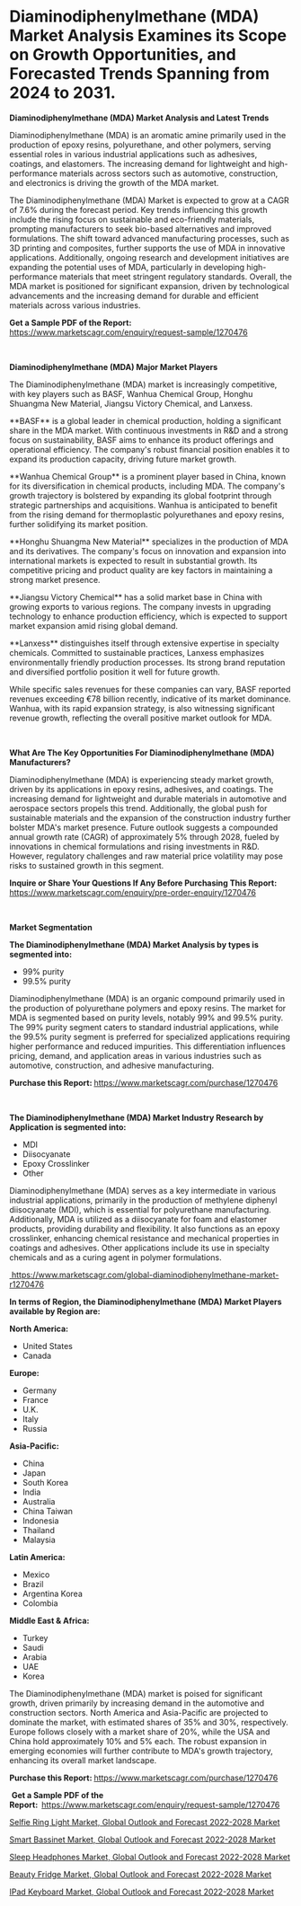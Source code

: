 <p><h1>Diaminodiphenylmethane (MDA) Market Analysis Examines its Scope on Growth Opportunities, and Forecasted Trends Spanning from 2024 to 2031.</h1></p><p><strong>Diaminodiphenylmethane (MDA) Market Analysis and Latest Trends</strong></p>
<p><p>Diaminodiphenylmethane (MDA) is an aromatic amine primarily used in the production of epoxy resins, polyurethane, and other polymers, serving essential roles in various industrial applications such as adhesives, coatings, and elastomers. The increasing demand for lightweight and high-performance materials across sectors such as automotive, construction, and electronics is driving the growth of the MDA market.</p><p>The Diaminodiphenylmethane (MDA) Market is expected to grow at a CAGR of 7.6% during the forecast period. Key trends influencing this growth include the rising focus on sustainable and eco-friendly materials, prompting manufacturers to seek bio-based alternatives and improved formulations. The shift toward advanced manufacturing processes, such as 3D printing and composites, further supports the use of MDA in innovative applications. Additionally, ongoing research and development initiatives are expanding the potential uses of MDA, particularly in developing high-performance materials that meet stringent regulatory standards. Overall, the MDA market is positioned for significant expansion, driven by technological advancements and the increasing demand for durable and efficient materials across various industries.</p></p>
<p><strong>Get a Sample PDF of the Report:&nbsp;</strong> <a href="https://www.marketscagr.com/enquiry/request-sample/1270476?utm_campaign=1520&utm_medium=2&utm_source=Github&utm_content=ia&utm_term=14102024&utm_id=diaminodiphenylmethane-mda">https://www.marketscagr.com/enquiry/request-sample/1270476</a></p>
<p>&nbsp;</p>
<p><strong>Diaminodiphenylmethane (MDA) Major Market Players</strong></p>
<p><p>The Diaminodiphenylmethane (MDA) market is increasingly competitive, with key players such as BASF, Wanhua Chemical Group, Honghu Shuangma New Material, Jiangsu Victory Chemical, and Lanxess.</p><p>**BASF** is a global leader in chemical production, holding a significant share in the MDA market. With continuous investments in R&D and a strong focus on sustainability, BASF aims to enhance its product offerings and operational efficiency. The company's robust financial position enables it to expand its production capacity, driving future market growth.</p><p>**Wanhua Chemical Group** is a prominent player based in China, known for its diversification in chemical products, including MDA. The company's growth trajectory is bolstered by expanding its global footprint through strategic partnerships and acquisitions. Wanhua is anticipated to benefit from the rising demand for thermoplastic polyurethanes and epoxy resins, further solidifying its market position.</p><p>**Honghu Shuangma New Material** specializes in the production of MDA and its derivatives. The company's focus on innovation and expansion into international markets is expected to result in substantial growth. Its competitive pricing and product quality are key factors in maintaining a strong market presence.</p><p>**Jiangsu Victory Chemical** has a solid market base in China with growing exports to various regions. The company invests in upgrading technology to enhance production efficiency, which is expected to support market expansion amid rising global demand.</p><p>**Lanxess** distinguishes itself through extensive expertise in specialty chemicals. Committed to sustainable practices, Lanxess emphasizes environmentally friendly production processes. Its strong brand reputation and diversified portfolio position it well for future growth.</p><p>While specific sales revenues for these companies can vary, BASF reported revenues exceeding €78 billion recently, indicative of its market dominance. Wanhua, with its rapid expansion strategy, is also witnessing significant revenue growth, reflecting the overall positive market outlook for MDA.</p></p>
<p>&nbsp;</p>
<p><strong>What Are The Key Opportunities For Diaminodiphenylmethane (MDA) Manufacturers?</strong></p>
<p><p>Diaminodiphenylmethane (MDA) is experiencing steady market growth, driven by its applications in epoxy resins, adhesives, and coatings. The increasing demand for lightweight and durable materials in automotive and aerospace sectors propels this trend. Additionally, the global push for sustainable materials and the expansion of the construction industry further bolster MDA's market presence. Future outlook suggests a compounded annual growth rate (CAGR) of approximately 5% through 2028, fueled by innovations in chemical formulations and rising investments in R&D. However, regulatory challenges and raw material price volatility may pose risks to sustained growth in this segment.</p></p>
<p><strong>Inquire or Share Your Questions If Any Before Purchasing This Report:</strong> <a href="https://www.marketscagr.com/enquiry/pre-order-enquiry/1270476?utm_campaign=1520&utm_medium=2&utm_source=Github&utm_content=ia&utm_term=14102024&utm_id=diaminodiphenylmethane-mda">https://www.marketscagr.com/enquiry/pre-order-enquiry/1270476</a></p>
<p>&nbsp;</p>
<p><strong>Market Segmentation</strong></p>
<p><strong>The Diaminodiphenylmethane (MDA) Market Analysis by types is segmented into:</strong></p>
<p><ul><li>99% purity</li><li>99.5% purity</li></ul></p>
<p><p>Diaminodiphenylmethane (MDA) is an organic compound primarily used in the production of polyurethane polymers and epoxy resins. The market for MDA is segmented based on purity levels, notably 99% and 99.5% purity. The 99% purity segment caters to standard industrial applications, while the 99.5% purity segment is preferred for specialized applications requiring higher performance and reduced impurities. This differentiation influences pricing, demand, and application areas in various industries such as automotive, construction, and adhesive manufacturing.</p></p>
<p><strong>Purchase this Report:&nbsp;</strong><a href="https://www.marketscagr.com/purchase/1270476?utm_campaign=1520&utm_medium=2&utm_source=Github&utm_content=ia&utm_term=14102024&utm_id=diaminodiphenylmethane-mda">https://www.marketscagr.com/purchase/1270476</a></p>
<p>&nbsp;</p>
<p><strong>The Diaminodiphenylmethane (MDA) Market Industry Research by Application is segmented into:</strong></p>
<p><ul><li>MDI</li><li>Diisocyanate</li><li>Epoxy Crosslinker</li><li>Other</li></ul></p>
<p><p>Diaminodiphenylmethane (MDA) serves as a key intermediate in various industrial applications, primarily in the production of methylene diphenyl diisocyanate (MDI), which is essential for polyurethane manufacturing. Additionally, MDA is utilized as a diisocyanate for foam and elastomer products, providing durability and flexibility. It also functions as an epoxy crosslinker, enhancing chemical resistance and mechanical properties in coatings and adhesives. Other applications include its use in specialty chemicals and as a curing agent in polymer formulations.</p></p>
<p><a href="https://www.marketscagr.com/global-diaminodiphenylmethane-market-r1270476?utm_campaign=1520&utm_medium=2&utm_source=Github&utm_content=ia&utm_term=14102024&utm_id=diaminodiphenylmethane-mda">&nbsp;https://www.marketscagr.com/global-diaminodiphenylmethane-market-r1270476</a></p>
<p><strong>In terms of Region, the Diaminodiphenylmethane (MDA) Market Players available by Region are:</strong></p>
<p>
    <p> <strong> North America: </strong>
        <ul>
            <li>United States</li>
            <li>Canada</li>
        </ul>
        </p> 
    <p> <strong> Europe: </strong>
        <ul>
            <li>Germany</li>
            <li>France</li>
            <li>U.K.</li>
            <li>Italy</li>
            <li>Russia</li>
        </ul>
        </p> 
    <p> <strong> Asia-Pacific: </strong>
        <ul>
            <li>China</li>
            <li>Japan</li>
            <li>South Korea</li>
            <li>India</li>
            <li>Australia</li>
            <li>China Taiwan</li>
            <li>Indonesia</li>
            <li>Thailand</li>
            <li>Malaysia</li>
        </ul>
        </p> 
    <p> <strong> Latin America: </strong>
        <ul>
            <li>Mexico</li>
            <li>Brazil</li>
            <li>Argentina Korea</li>
            <li>Colombia</li>
        </ul>
        </p> 
    <p> <strong> Middle East & Africa: </strong>
        <ul>
            <li>Turkey</li>
            <li>Saudi</li>
            <li>Arabia</li>
            <li>UAE</li>
            <li>Korea</li>
        </ul>
    </p>
    </p>
<p><p>The Diaminodiphenylmethane (MDA) market is poised for significant growth, driven primarily by increasing demand in the automotive and construction sectors. North America and Asia-Pacific are projected to dominate the market, with estimated shares of 35% and 30%, respectively. Europe follows closely with a market share of 20%, while the USA and China hold approximately 10% and 5% each. The robust expansion in emerging economies will further contribute to MDA's growth trajectory, enhancing its overall market landscape.</p></p>
<p><strong>Purchase this Report: </strong><a href="https://www.marketscagr.com/purchase/1270476?utm_campaign=1520&utm_medium=2&utm_source=Github&utm_content=ia&utm_term=14102024&utm_id=diaminodiphenylmethane-mda">https://www.marketscagr.com/purchase/1270476</a></p>
<p>&nbsp;<strong>Get a Sample PDF of the Report:&nbsp;&nbsp;</strong><a href="https://www.marketscagr.com/enquiry/request-sample/1270476?utm_campaign=1520&utm_medium=2&utm_source=Github&utm_content=ia&utm_term=14102024&utm_id=diaminodiphenylmethane-mda">https://www.marketscagr.com/enquiry/request-sample/1270476</a></p>
<p><strong></strong></p>
<p><p><a href="https://www.linkedin.com/pulse/analyzing-global-selfie-ring-light-market-outlook-forecast-zuqzf?utm_campaign=1520&utm_medium=2&utm_source=Github&utm_content=ia&utm_term=14102024&utm_id=diaminodiphenylmethane-mda">Selfie Ring Light Market, Global Outlook and Forecast 2022-2028 Market</a></p><p><a href="https://www.linkedin.com/pulse/smart-bassinet-market-global-outlook-forecast-2022-2028-n4ubf?utm_campaign=1520&utm_medium=2&utm_source=Github&utm_content=ia&utm_term=14102024&utm_id=diaminodiphenylmethane-mda">Smart Bassinet Market, Global Outlook and Forecast 2022-2028 Market</a></p><p><a href="https://www.linkedin.com/pulse/regulatory-landscape-its-influence-global-sleep-headphones-bqrsf?utm_campaign=1520&utm_medium=2&utm_source=Github&utm_content=ia&utm_term=14102024&utm_id=diaminodiphenylmethane-mda">Sleep Headphones Market, Global Outlook and Forecast 2022-2028 Market</a></p><p><a href="https://www.linkedin.com/pulse/global-beauty-fridge-market-outlook-forecast-2022-2028-sector2024-994gf?utm_campaign=1520&utm_medium=2&utm_source=Github&utm_content=ia&utm_term=14102024&utm_id=diaminodiphenylmethane-mda">Beauty Fridge Market, Global Outlook and Forecast 2022-2028 Market</a></p><p><a href="https://www.linkedin.com/pulse/top-trends-transforming-ipad-keyboard-market-global-outlook-crerf?utm_campaign=1520&utm_medium=2&utm_source=Github&utm_content=ia&utm_term=14102024&utm_id=diaminodiphenylmethane-mda">IPad Keyboard Market, Global Outlook and Forecast 2022-2028 Market</a></p></p>